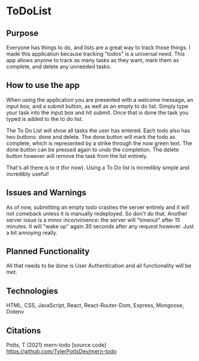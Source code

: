 # ToDoList
## Purpose
Everyone has things to do, and lists are a great way to track those things.  I made this application because tracking "todos" is a universal need.  This app allows anyone to track as many tasks as they want, mark them as complete, and delete any unneeded tasks.  

## How to use the app
When using the application you are presented with a welcome message, an input box, and a submit button, as well as an empty to do list.  Simply type your task into the input box and hit submit.  Once that is done the task you typed is added to the to do list.

The To Do List will show all tasks the user has entered.  Each todo also has two buttons: done and delete.  The done button will mark the todo as complete, which is represented by a strike through the now green text.  The done button can be pressed again to undo the completion.  The delete button however will remove the task from the list entirely.

That's all there is to it (for now).  Using a To Do list is incredibly simple and incredibly useful!

## Issues and Warnings
As of now, submitting an empty todo crashes the server entirely and it will not comeback unless it is manually redeployed.  So don't do that.  Another server issue is a minor inconvinience: the server will "timeout" after 15 minutes.  It will "wake up" again 30 seconds after any request however. Just a bit annoying really.

## Planned Functionality
All that needs to be done is User Authentication and all functionality will be met.

## Technologies
HTML, CSS, JavaScript, React, React-Router-Dom, Express, Mongoose, Dotenv

## Citations
Potts, T (2021) mern-todo [source code] https://github.com/TylerPottsDev/mern-todo